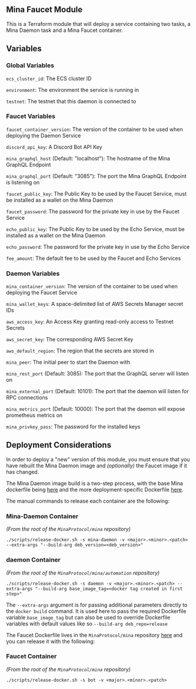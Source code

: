 ## Mina Faucet Module

This is a Terraform module that will deploy a service containing two tasks, a Mina Daemon task and a Mina Faucet container.

## Variables 

### Global Variables 

`ecs_cluster_id`: The ECS cluster ID

`environment`: The environment the service is running in

`testnet`: The testnet that this daemon is connected to

### Faucet Variables

`faucet_container_version`: The version of the container to be used when deploying the Daemon Service

`discord_api_key`: A Discord Bot API Key

`mina_graphql_host` (Default: "localhost"): The hostname of the Mina GraphQL Endpoint

`mina_graphql_port` (Default: "3085"): The port the Mina GraphQL Endpoint is listening on

`faucet_public_key`: The Public Key to be used by the Faucet Service, must be installed as a wallet on the Mina Daemon

`faucet_password`: The password for the private key in use by the Faucet Service

`echo_public_key`: The Public Key to be used by the Echo Service, must be installed as a wallet on the Mina Daemon

`echo_password`: The password for the private key in use by the Echo Service

`fee_amount`: The default fee to be used by the Faucet and Echo Services

### Daemon Variables

`mina_container_version`: The version of the container to be used when deploying the Faucet Service

`mina_wallet_keys`: A space-delimited list of AWS Secrets Manager secret IDs

`aws_access_key`: An Access Key granting read-only access to Testnet Secrets

`aws_secret_key`: The corresponding AWS Secret Key

`aws_default_region`: The region that the secrets are stored in

`mina_peer`: The initial peer to start the Daemon with

`mina_rest_port` (Default: 3085): The port that the GraphQL server will listen on

`mina_external_port` (Default: 10101): The port that the daemon will listen for RPC connections

`mina_metrics_port` (Default: 10000): The port that the daemon will expose prometheus metrics on

`mina_privkey_pass`: The password for the installed keys

## Deployment Considerations

In order to deploy a "new" version of this module, you must ensure that you have rebuilt the Mina Daemon image and *(optionally)* the Faucet image if it has changed.

The Mina Daemon image build is a two-step process, with the base Mina dockerfile being [here](https://github.com/MinaProtocol/mina/blob/develop/dockerfiles/Dockerfile-mina-daemon) and the more deployment-specific Dockerfile [here](https://github.com/MinaProtocol/mina/automation/blob/master/services/daemon/Dockerfile). 

The manual commands to release each container are the following: 

### Mina-Daemon Container

*(From the root of the `MinaProtocol/mina` repository)*

`./scripts/release-docker.sh -s mina-daemon -v <major>.<minor>.<patch> --extra-args "--build-arg deb_version=<deb_version>"`

### daemon Container

*(From the root of the `MinaProtocol/mina/automation` repository)*

`./scripts/release-docker.sh -s daemon -v <major>.<minor>.<patch> --extra-args "--build-arg base_image_tag=<docker tag created in first step>"`

The `--extra-args` argument is for passing additional parameters directly to the `docker build` command. It is used here to pass the required Dockerfile variable `base_image_tag` but can also be used to override Dockerfile variables with default values like so `--build-arg deb_repo=release`

The Faucet Dockerfile lives in the `MinaProtocol/mina` repository [here](https://github.com/MinaProtocol/mina/blob/develop/frontend/bot/Dockerfile) and you can release it with the following: 

### Faucet Container 

*(From the root of the `MinaProtocol/mina` repository)*

`./scripts/release-docker.sh -s bot -v <major>.<minor>.<patch>`

